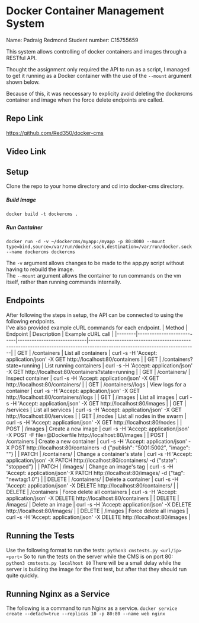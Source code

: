 # Docker Container Management System
Name: Padraig Redmond
Student number: C15755659

This system allows controlling of docker containers and images through a RESTful API.  
  
Thought the assignment only required the API to run as a script, I managed to get it running as a Docker container with the use of the `--mount` argument shown below.  
  
Because of this, it was neccessary to explicity avoid deleting the dockercms container and image when the force delete endpoints are called.

## Repo Link
https://github.com/Red350/docker-cms

## Video Link

## Setup
Clone the repo to your home directory and cd into docker-cms directory.
##### Build Image
`docker build -t dockercms .`
##### Run Container
```
docker run -d -v ~/dockercms/myapp:/myapp -p 80:8080 --mount type=bind,source=/var/run/docker.sock,destination=/var/run/docker.sock --name dockercms dockercms
```
The `-v` argument allows changes to be made to the app.py script without having to rebuild the image.  
The `--mount` argument allows the container to run commands on the vm itself, rather than running commands internally.

## Endpoints
After following the steps in setup, the API can be connected to using the following endpoints.  
I've also provided example cURL commands for each endpoint.
| Method | Endpoint                  | Description                 | Example cURL call                                                                                                         |
|--------|---------------------------|-----------------------------|---------------------------------------------------------------------------------------------------------------------------|
| GET    | /containers               | List all containers         | curl -s -H 'Accept: application/json' -X GET http://localhost:80/containers                                               |
| GET    | /containers?state=running | List running containers     | curl -s -H 'Accept: application/json' -X GET http://localhost:80/containers?state=running                                 |
| GET    | /containers/<id>          | Inspect container           | curl -s -H 'Accept: application/json' -X GET http://localhost:80/containers/<id>                                          |
| GET    | /containers/<id>/logs     | View logs for a container   | curl -s -H 'Accept: application/json' -X GET http://localhost:80/containers/<id>/logs                                     |
| GET    | /images                   | List all images             | curl -s -H 'Accept: application/json' -X GET http://localhost:80/images                                                   |
| GET    | /services                 | List all services           | curl -s -H 'Accept: application/json' -X GET http://localhost:80/services                                                 |
| GET    | /nodes                    | List all nodes in the swarm | curl -s -H 'Accept: application/json' -X GET http://localhost:80/nodes                                                    |
| POST   | /images                   | Create a new image          | curl -s -H 'Accept: application/json' -X POST -F file=@Dockerfile http://localhost:80/images                              |
| POST   | /containers               | Create a new container      | curl -s -H 'Accept: application/json' -X POST http://localhost:80/containers -d {"publish": "5001:5002", "image": "<id>"} |
| PATCH  | /containers/<id>          | Change a container's state  | curl -s -H 'Accept: application/json' -X PATCH http://localhost:80/containers/<id>  -d {"state": "stopped"}               |
| PATCH  | /images/<id>              | Change an image's tag       | curl -s -H 'Accept: application/json'-X PATCH http://localhost:80/images/<id>  -d {"tag": "newtag:1.0"}                   |
| DELETE | /containers/<id>          | Delete a container          | curl -s -H 'Accept: application/json' -X DELETE http://localhost:80/containers/<id>                                       |
| DELETE | /containers               | Force delete all containers | curl -s -H 'Accept: application/json' -X DELETE http://localhost:80/containers                                            |
| DELETE | /images/<id>              | Delete an image             | curl -s -H 'Accept: application/json' -X DELETE http://localhost:80/images/<id>                                           |
| DELETE | /images                   | Force delete all images     | curl -s -H 'Accept: application/json' -X DELETE http://localhost:80/images                                                |

## Running the Tests
Use the following format to run the tests:
`python3 cmstests.py <url/ip> <port>`
So to run the tests on the server while the CMS is on port 80:
`python3 cmstests.py localhost 80`
There will be a small delay while the server is building the image for the first test, but after that they should run quite quickly.

## Running Nginx as a Service
The following is a command to run Nginx as a service.
`docker service create --detach=true --replicas 10 -p 80:80 --name web nginx`
